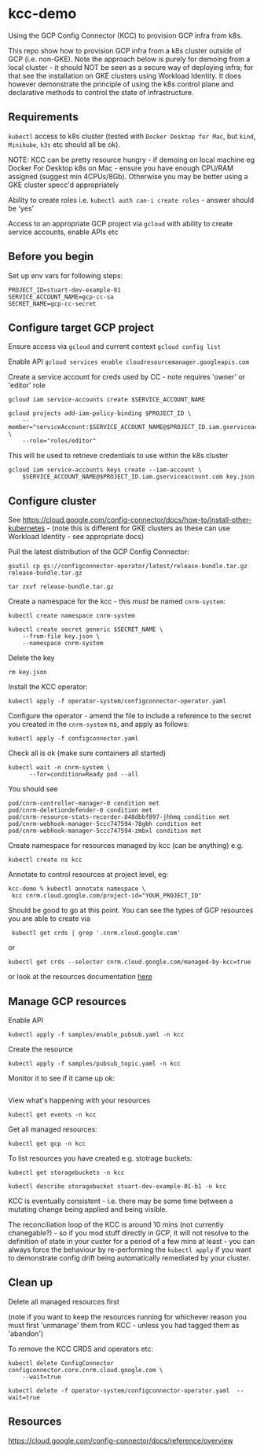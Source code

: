 # kcc-demo
Using the GCP Config Connector (KCC) to provision GCP infra from k8s.

This repo show how to provision GCP infra from a k8s cluster outside of GCP (i.e. non-GKE). Note the approach below is purely for demoing from a local cluster - it should NOT be seen as a secure way of deploying infra; for that see the installation on GKE clusters using Workload Identity. It does however demonstrate the principle of using the k8s control plane and declarative methods to control the state of infrastructure.


## Requirements
`kubectl` access to k8s cluster (tested with `Docker Desktop for Mac`, but `kind`, `Minikube`, `k3s` etc should all be ok).

NOTE: KCC can be pretty resource hungry - if demoing on local machine eg Docker For Desktop k8s on Mac - ensure you have enough CPU/RAM assigned (suggest min 4CPUs/8Gb). Otherwise you may be better using a GKE cluster specc'd appropriately

Ability to create roles i.e. 
`kubectl auth can-i create roles` - answer should be 'yes'

Access to an appropriate GCP project via `gcloud` with ability to create service accounts, enable APIs etc


## Before you begin

Set up env vars for following steps:
```
PROJECT_ID=stuart-dev-example-01
SERVICE_ACCOUNT_NAME=gcp-cc-sa
SECRET_NAME=gcp-cc-secret
```

## Configure target GCP project

Ensure access via `gcloud` and current context
`gcloud config list`

Enable API
`gcloud services enable cloudresourcemanager.googleapis.com`

Create a service account for creds used by CC - note requires 'owner' or 'editor' role

```
gcloud iam service-accounts create $SERVICE_ACCOUNT_NAME

gcloud projects add-iam-policy-binding $PROJECT_ID \
    --member="serviceAccount:$SERVICE_ACCOUNT_NAME@$PROJECT_ID.iam.gserviceaccount.com" \
    --role="roles/editor" 
```

This will be used to retrieve credentials to use within the k8s cluster

```
gcloud iam service-accounts keys create --iam-account \
    $SERVICE_ACCOUNT_NAME@$PROJECT_ID.iam.gserviceaccount.com key.json
```

## Configure cluster

See https://cloud.google.com/config-connector/docs/how-to/install-other-kubernetes - (note this is different for GKE clusters as these can use Workload Identity - see appropriate docs)

Pull the latest distribution of the GCP Config Connector: 

```
gsutil cp gs://configconnector-operator/latest/release-bundle.tar.gz release-bundle.tar.gz

tar zxvf release-bundle.tar.gz
```

Create a namespace for the kcc - this _must_ be named `cnrm-system`:
```
kubectl create namespace cnrm-system 

kubectl create secret generic $SECRET_NAME \
    --from-file key.json \
    --namespace cnrm-system
```

Delete the key
```
rm key.json
```

Install the KCC operator:
```
kubectl apply -f operator-system/configconnector-operator.yaml
```

Configure the operator - amend the [](configconnector.yaml) file to include a reference to the secret you created in the `cnrm-system` ns, and apply as follows:
```
kubectl apply -f configconnector.yaml
```


Check all is ok (make sure containers all started)

```
kubectl wait -n cnrm-system \
      --for=condition=Ready pod --all
```
You should see
```
pod/cnrm-controller-manager-0 condition met
pod/cnrm-deletiondefender-0 condition met
pod/cnrm-resource-stats-recorder-848dbbf897-jhhmq condition met
pod/cnrm-webhook-manager-5ccc747594-78gbh condition met
pod/cnrm-webhook-manager-5ccc747594-zmbxl condition met
```

Create namespace for resources managed by kcc (can be anything) e.g.

```
kubectl create ns kcc
```

Annotate to control resources at project level, eg:

```
kcc-demo % kubectl annotate namespace \
 kcc cnrm.cloud.google.com/project-id="YOUR_PROJECT_ID"
```

Should be good to go at this point. You can see the types of GCP resources you are able to create via 
```
 kubectl get crds | grep '.cnrm.cloud.google.com'
 ```
 or 
 ```
 kubectl get crds --selector cnrm.cloud.google.com/managed-by-kcc=true
 ```
or look at the resources documentation [here](https://cloud.google.com/config-connector/docs/reference/overview)


## Manage GCP resources

Enable API [](samples/enable_pubsub.yaml)
```
kubectl apply -f samples/enable_pubsub.yaml -n kcc
```

Create the resource
```
kubectl apply -f samples/pubsub_topic.yaml -n kcc
```

Monitor it to see if it came up ok:
```

```


View what's happening with your resources

```
kubectl get events -n kcc
```

Get all managed resources:
```
kubectl get gcp -n kcc
```

To list resources you have created e.g. stotrage buckets:
```
kubectl get storagebuckets -n kcc

kubectl describe storagebucket stuart-dev-example-01-b1 -n kcc
```

KCC is eventually consistent - i.e. there may be some time between a mutating change being applied and being visible. 

The reconciliation loop of the KCC is around 10 mins (not currently chanegable?) - so if you mod stuff directly in GCP, it will not resolve to the definition of state in your custer for a period of a few mins at least - you can always force the behaviour by re-performing the `kubectl apply` if you want to demonstrate config drift being automatically remediated by your cluster.

## Clean up

Delete all managed resources first 

(note if you want to keep the resources running for whichever reason you must first 'unmanage' them from KCC - unless you had tagged them as 'abandon')


To remove the KCC CRDS and operators etc:


```
kubectl delete ConfigConnector configconnector.core.cnrm.cloud.google.com \
    --wait=true

kubectl delete -f operator-system/configconnector-operator.yaml  --wait=true
```

## Resources

https://cloud.google.com/config-connector/docs/reference/overview